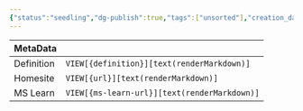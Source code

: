 ```yaml
---
{"status":"seedling","dg-publish":true,"tags":["unsorted"],"creation_date":"2024-05-09 22:25","definition":"undefined","ms-learn-url":"undefined","url":"undefined","aliases":null,"permalink":"/unsorted/minimal-mistakes/","dgPassFrontmatter":true}
---
```



| MetaData   |                                              |
| ---------- | -------------------------------------------- |
| Definition | `VIEW[{definition}][text(renderMarkdown)]`   |
| Homesite   | `VIEW[{url}][text(renderMarkdown)]`          |
| MS Learn   | `VIEW[{ms-learn-url}][text(renderMarkdown)]` |
